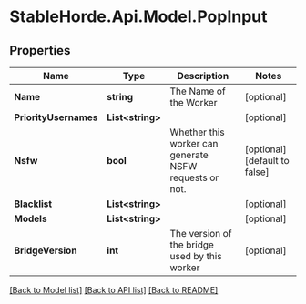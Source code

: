 # StableHorde.Api.Model.PopInput

## Properties

Name | Type | Description | Notes
------------ | ------------- | ------------- | -------------
**Name** | **string** | The Name of the Worker | [optional] 
**PriorityUsernames** | **List&lt;string&gt;** |  | [optional] 
**Nsfw** | **bool** | Whether this worker can generate NSFW requests or not. | [optional] [default to false]
**Blacklist** | **List&lt;string&gt;** |  | [optional] 
**Models** | **List&lt;string&gt;** |  | [optional] 
**BridgeVersion** | **int** | The version of the bridge used by this worker | [optional] 

[[Back to Model list]](../README.md#documentation-for-models) [[Back to API list]](../README.md#documentation-for-api-endpoints) [[Back to README]](../README.md)

